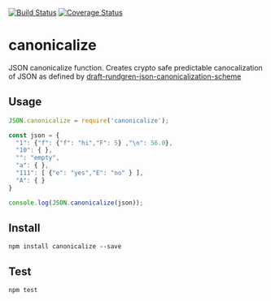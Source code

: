 [![Build Status](https://travis-ci.org/erdtman/canonicalize.svg?branch=master)](https://travis-ci.org/erdtman/canonicalize)
[![Coverage Status](https://coveralls.io/repos/github/erdtman/canonicalize/badge.svg?branch=master)](https://coveralls.io/github/erdtman/canonicalize?branch=master)
# canonicalize
JSON canonicalize function. Creates crypto safe predictable canocalization of
JSON as defined by [draft-rundgren-json-canonicalization-scheme](https://cyberphone.github.io/doc/security/draft-rundgren-json-canonicalization-scheme.html)
## Usage
```js
JSON.canonicalize = require('canonicalize');

const json = {
  "1": {"f": {"f": "hi","F": 5} ,"\n": 56.0},
  "10": { },
  "": "empty",
  "a": { },
  "111": [ {"e": "yes","E": "no" } ],
  "A": { }
}

console.log(JSON.canonicalize(json));
```
## Install
```
npm install canonicalize --save
```
## Test
```
npm test
```
